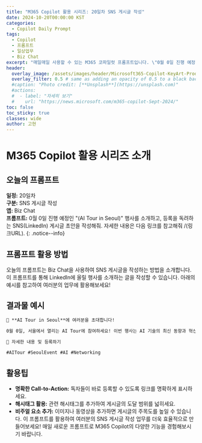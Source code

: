 ```yaml
---
title: "M365 Copilot 활용 시리즈: 20일차 SNS 게시글 작성"
date: 2024-10-20T00:00:00 KST
categories:
  - Copilot Daily Prompt
tags:
  - Copilot
  - 프롬프트
  - 일상업무
  - Biz Chat
excerpt: "매일매일 사용할 수 있는 M365 코파일럿 프롬프트입니다. \"0월 0일 진행 예정인 "(AI Tour in Seoul)" 행사를 소개하고, 등록을 독려하는 SNS(LinkedIn) 게시글 초안을 작성해줘. 자세한 내용은 다음 링크를 참고해줘 /(링크URL) .\""
header:
  overlay_image: /assets/images/header/Microsoft365-Copilot-KeyArt-Productivity-6K-01.png
  overlay_filter: 0.5 # same as adding an opacity of 0.5 to a black background
  #caption: "Photo credit: [**Unsplash**](https://unsplash.com)"
  #actions:
  #  - label: "자세히 보기"
  #    url: "https://news.microsoft.com/m365-copilot-Sept-2024/"
toc: false
toc_sticky: true
classes: wide
author: 고현
---
```


# M365 Copilot 활용 시리즈 소개

## 오늘의 프롬프트

**일정:** 20일차  
**구분:** SNS 게시글 작성  
**앱:** Biz Chat  
**프롬프트:** 0월 0일 진행 예정인 "(AI Tour in Seoul)" 행사를 소개하고, 등록을 독려하는 SNS(LinkedIn) 게시글 초안을 작성해줘. 자세한 내용은 다음 링크를 참고해줘 /(링크URL).
{: .notice--info}

## 프롬프트 활용 방법

오늘의 프롬프트는 Biz Chat을 사용하여 SNS 게시글을 작성하는 방법을 소개합니다. 이 프롬프트를 통해 LinkedIn에 올릴 행사를 소개하는 글을 작성할 수 있습니다. 아래의 예시를 참고하여 여러분의 업무에 활용해보세요!

## 결과물 예시

```markdown
📢 **AI Tour in Seoul**에 여러분을 초대합니다!

0월 0일, 서울에서 열리는 AI Tour에 참여하세요! 이번 행사는 AI 기술의 최신 동향과 혁신적인 솔루션을 소개하는 자리입니다. 전문가들과의 네트워킹 기회도 놓치지 마세요.

🔗 자세한 내용 및 등록하기

#AITour #SeoulEvent #AI #Networking
```

## 활용팁
- **명확한 Call-to-Action:** 독자들이 바로 등록할 수 있도록 링크를 명확하게 표시하세요.
- **해시태그 활용:** 관련 해시태그를 추가하여 게시글의 도달 범위를 넓히세요.
- **비주얼 요소 추가:** 이미지나 동영상을 추가하면 게시글의 주목도를 높일 수 있습니다.
이 프롬프트를 활용하여 여러분의 SNS 게시글 작성 업무를 더욱 효율적으로 만들어보세요! 매일 새로운 프롬프트로 M365 Copilot의 다양한 기능을 경험해보시기 바랍니다.


